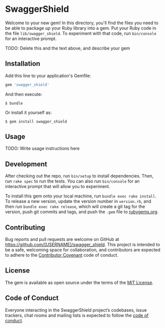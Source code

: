 # SwaggerShield

Welcome to your new gem! In this directory, you'll find the files you need to be able to package up your Ruby library into a gem. Put your Ruby code in the file `lib/swagger_shield`. To experiment with that code, run `bin/console` for an interactive prompt.

TODO: Delete this and the text above, and describe your gem

## Installation

Add this line to your application's Gemfile:

```ruby
gem 'swagger_shield'
```

And then execute:

    $ bundle

Or install it yourself as:

    $ gem install swagger_shield

## Usage

TODO: Write usage instructions here

## Development

After checking out the repo, run `bin/setup` to install dependencies. Then, run `rake spec` to run the tests. You can also run `bin/console` for an interactive prompt that will allow you to experiment.

To install this gem onto your local machine, run `bundle exec rake install`. To release a new version, update the version number in `version.rb`, and then run `bundle exec rake release`, which will create a git tag for the version, push git commits and tags, and push the `.gem` file to [rubygems.org](https://rubygems.org).

## Contributing

Bug reports and pull requests are welcome on GitHub at https://github.com/[USERNAME]/swagger_shield. This project is intended to be a safe, welcoming space for collaboration, and contributors are expected to adhere to the [Contributor Covenant](http://contributor-covenant.org) code of conduct.

## License

The gem is available as open source under the terms of the [MIT License](http://opensource.org/licenses/MIT).

## Code of Conduct

Everyone interacting in the SwaggerShield project’s codebases, issue trackers, chat rooms and mailing lists is expected to follow the [code of conduct](https://github.com/[USERNAME]/swagger_shield/blob/master/CODE_OF_CONDUCT.md).
